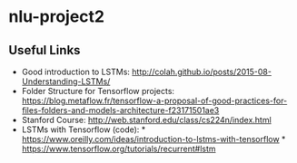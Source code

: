 # nlu-project2

Useful Links
---------

* Good introduction to LSTMs: http://colah.github.io/posts/2015-08-Understanding-LSTMs/
* Folder Structure for Tensorflow projects: https://blog.metaflow.fr/tensorflow-a-proposal-of-good-practices-for-files-folders-and-models-architecture-f23171501ae3
* Stanford Course: http://web.stanford.edu/class/cs224n/index.html
* LSTMs with Tensorflow (code):
        * https://www.oreilly.com/ideas/introduction-to-lstms-with-tensorflow
        * https://www.tensorflow.org/tutorials/recurrent#lstm
